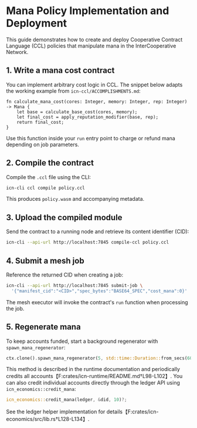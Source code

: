 # Mana Policy Implementation and Deployment

This guide demonstrates how to create and deploy Cooperative Contract Language (CCL) policies that manipulate mana in the InterCooperative Network.

## 1. Write a mana cost contract

You can implement arbitrary cost logic in CCL. The snippet below adapts the working example from `icn-ccl/ACCOMPLISHMENTS.md`:

```ccl
fn calculate_mana_cost(cores: Integer, memory: Integer, rep: Integer) -> Mana {
    let base = calculate_base_cost(cores, memory);
    let final_cost = apply_reputation_modifier(base, rep);
    return final_cost;
}
```

Use this function inside your `run` entry point to charge or refund mana depending on job parameters.

## 2. Compile the contract

Compile the `.ccl` file using the CLI:

```bash
icn-cli ccl compile policy.ccl
```

This produces `policy.wasm` and accompanying metadata.

## 3. Upload the compiled module

Send the contract to a running node and retrieve its content identifier (CID):

```bash
icn-cli --api-url http://localhost:7845 compile-ccl policy.ccl
```

## 4. Submit a mesh job

Reference the returned CID when creating a job:

```bash
icn-cli --api-url http://localhost:7845 submit-job \
  '{"manifest_cid":"<CID>","spec_bytes":"BASE64_SPEC","cost_mana":0}'
```

The mesh executor will invoke the contract's `run` function when processing the job.

## 5. Regenerate mana

To keep accounts funded, start a background regenerator with `spawn_mana_regenerator`:

```rust
ctx.clone().spawn_mana_regenerator(5, std::time::Duration::from_secs(60)).await;
```

This method is described in the runtime documentation and periodically credits all accounts【F:crates/icn-runtime/README.md†L98-L102】.
You can also credit individual accounts directly through the ledger API using `icn_economics::credit_mana`:

```rust
icn_economics::credit_mana(ledger, &did, 10)?;
```

See the ledger helper implementation for details【F:crates/icn-economics/src/lib.rs†L128-L134】.
